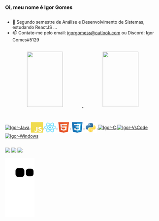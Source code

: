 ### Oi, meu nome é Igor Gomes

##

- 🌱 Segundo semestre de Análise e Desenvolvimento de Sistemas, estudando ReactJS ...
- 📫 Contate-me pelo email: igorgomess@outlook.com ou Discord: Igor Gomes#5129

##

<div align="center">
  <a href="https://github.com/Igor-Gomess">
  <img height="180em" width="48%" src="https://github-readme-stats.vercel.app/api?username=Igor-Gomess&show_icons=true&theme=algolia&include_all_commits=true&count_private=true"/>
  <img height="180em" width="48%" src="https://github-readme-stats.vercel.app/api/top-langs/?username=Igor-Gomess&layout=compact&langs_count=7&theme=algolia"/>
</div>

##

<div style="display: inline_block"><br>
  <img align="center" alt="Igor-Java" height="35" width="40" src="https://cdn.jsdelivr.net/gh/devicons/devicon/icons/java/java-original.svg">
  <img align="center" alt="Igor-Js" height="35" width="40" src="https://raw.githubusercontent.com/devicons/devicon/master/icons/javascript/javascript-plain.svg">  
  <img align="center" alt="Igor-React" height="35" width="40" src="https://raw.githubusercontent.com/devicons/devicon/master/icons/react/react-original.svg">
  <img align="center" alt="Igor-HTML" height="35" width="40" src="https://raw.githubusercontent.com/devicons/devicon/master/icons/html5/html5-original.svg">
  <img align="center" alt="Igor-CSS" height="35" width="40" src="https://raw.githubusercontent.com/devicons/devicon/master/icons/css3/css3-original.svg">
  <img align="center" alt="Igor-Python" height="35" width="40" src="https://raw.githubusercontent.com/devicons/devicon/master/icons/python/python-original.svg">
  <img align="center" alt="Igor-C" height="35" width="40" src="https://cdn.jsdelivr.net/gh/devicons/devicon/icons/c/c-original.svg">
  <img align="center" alt="Igor-VsCode" height="35" width="40" src="https://cdn.jsdelivr.net/gh/devicons/devicon/icons/vscode/vscode-original.svg" />
  <img align="center" alt="Igor-Windows" height="35" width="40" src="https://cdn.jsdelivr.net/gh/devicons/devicon/icons/windows8/windows8-original.svg" />
</div>
  
##
 
  <div>
  <a href="https://www.instagram.com/igorgomess20" target="_blank"><img src="https://img.shields.io/badge/-Instagram-%23E4405F?style=for-the-badge&logo=instagram&logoColor=white" target="_blank" ></a> 	
 <a href="https://discord.gg/mfTAdEV" target="_blank" ><img src="https://img.shields.io/badge/Discord-7289DA?style=for-the-badge&logo=discord&logoColor=white" target="_blank"></a>
  <a href="https://www.linkedin.com/in/igor-gomess" target="_blank"><img src="https://img.shields.io/badge/-LinkedIn-%230077B5?style=for-the-badge&logo=linkedin&logoColor=white" target="_blank"></a>
 </div>
  
  ![Snake animation](https://github.com/Igor-Gomess/Igor-Gomess/blob/output/github-contribution-grid-snake.svg)

  
